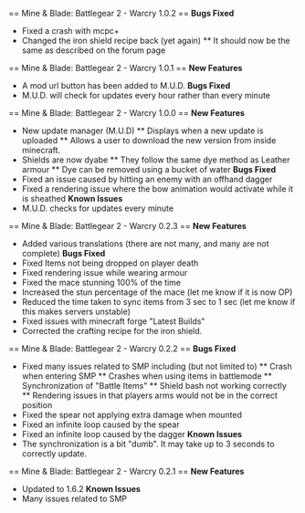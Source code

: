 == Mine & Blade: Battlegear 2 - Warcry 1.0.2 ==
**Bugs Fixed**
* Fixed a crash with mcpc+
* Changed the iron shield recipe back (yet again)
** It should now be the same as described on the forum page

== Mine & Blade: Battlegear 2 - Warcry 1.0.1 ==
**New Features**
* A mod url button has been added to M.U.D.
**Bugs Fixed**
* M.U.D. will check for updates every hour rather than every minute

== Mine & Blade: Battlegear 2 - Warcry 1.0.0 ==
**New Features**
* New update manager (M.U.D)
** Displays when a new update is uploaded
** Allows a user to download the new version from inside minecraft.
* Shields are now dyabe
** They follow the same dye method as Leather armour
** Dye can be removed using a bucket of water
**Bugs Fixed**
* Fixed an issue caused by hitting an enemy with an offhand dagger
* Fixed a rendering issue where the bow animation would activate while it is sheathed
**Known Issues**
* M.U.D. checks for updates every minute

== Mine & Blade: Battlegear 2 - Warcry 0.2.3 ==
**New Features**
* Added various translations (there are not many, and many are not complete)
**Bugs Fixed**
* Fixed Items not being dropped on player death
* Fixed rendering issue while wearing armour
* Fixed the mace stunning 100% of the time
* Increased the stun percentage of the mace (let me know if it is now OP)
* Reduced the time taken to sync items from 3 sec to 1 sec (let me know if this makes servers unstable)
* Fixed issues with minecraft forge "Latest Builds"
* Corrected the crafting recipe for the iron shield.

== Mine & Blade: Battlegear 2 - Warcry 0.2.2 ==
**Bugs Fixed**
* Fixed many issues related to SMP including (but not limited to)
** Crash when entering SMP
** Crashes when using items in battlemode
** Synchronization of "Battle Items"
** Shield bash not working correctly
** Rendering issues in that players arms would not be in the correct position
* Fixed the spear not applying extra damage when mounted
* Fixed an infinite loop caused by the spear
* Fixed an infinite loop caused by the dagger
**Known Issues**
* The synchronization is a bit "dumb". It may take up to 3 seconds to correctly update.

== Mine & Blade: Battlegear 2 - Warcry 0.2.1 ==
**New Features**
* Updated to 1.6.2
**Known Issues**
* Many issues related to SMP
